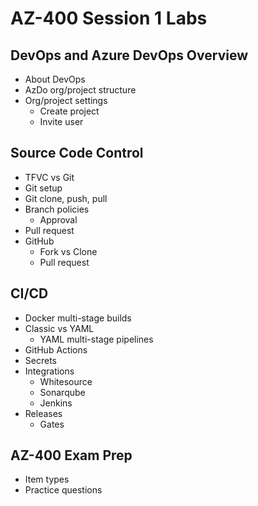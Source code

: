 # AZ-400 Session 1 Labs

## DevOps and Azure DevOps Overview

* About DevOps
* AzDo org/project structure
* Org/project settings
  * Create project
  * Invite user

## Source Code Control

* TFVC vs Git
* Git setup
* Git clone, push, pull
* Branch policies
  * Approval
* Pull request
* GitHub
  * Fork vs Clone
  * Pull request

## CI/CD

* Docker multi-stage builds
* Classic vs YAML
  * YAML multi-stage pipelines
* GitHub Actions
* Secrets
* Integrations
  * Whitesource
  * Sonarqube
  * Jenkins
* Releases
  * Gates

## AZ-400 Exam Prep

  * Item types
  * Practice questions
